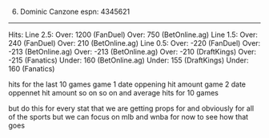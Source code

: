 6. Dominic Canzone espn: 4345621
--------------------------------------------------
   Hits:
      Line 2.5:
        Over: 1200 (FanDuel)
        Over: 750 (BetOnline.ag)
      Line 1.5:
        Over: 240 (FanDuel)
        Over: 210 (BetOnline.ag)
      Line 0.5:
        Over: -220 (FanDuel)
        Over: -213 (BetOnline.ag)
        Over: -213 (BetOnline.ag)
        Over: -210 (DraftKings)
        Over: -215 (Fanatics)
        Under: 160 (BetOnline.ag)
        Under: 155 (DraftKings)
        Under: 160 (Fanatics)

hits for the last 10 games
game 1 date oppening hit amount
game 2 date oppennet hit amount
so on so on
and average hits for 10 games 

but do this for every stat that we  are getting props for and obviously for all of the sports but we can focus on mlb and wnba for now to see how that goes 